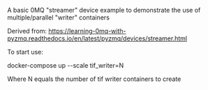 A basic 0MQ "streamer" device example to demonstrate the use of multiple/parallel "writer" containers

Derived from:
https://learning-0mq-with-pyzmq.readthedocs.io/en/latest/pyzmq/devices/streamer.html

To start use:

docker-compose up --scale tif_writer=N

Where N equals the number of tif writer containers to create